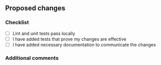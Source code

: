 ## Proposed changes

<!-- 
    A brief description of the changes you are making. 
    Make sure to refer to the issue that explains and
    motivates this patch.
-->

### Checklist

<!-- Mark each checkbox as you make progress in your contribution. -->

- [ ] Lint and unit tests pass locally
- [ ] I have added tests that prove my changes are effective
- [ ] I have added necessary documentation to communicate the changes

### Additional comments

<!-- Anything else worth mentioning. -->
